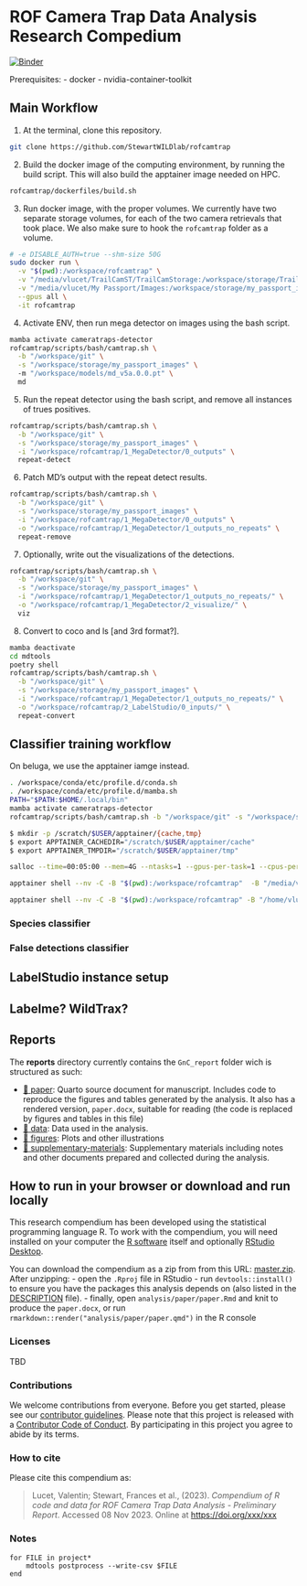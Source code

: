 
<!-- README.md is generated from README.Rmd. Please edit that file -->

# ROF Camera Trap Data Analysis Research Compedium

[![Binder](https://mybinder.org/badge_logo.svg)](https://mybinder.org/v2/gh/StewartWILDlab/rofcamtrap/main?urlpath=rstudio)

Prerequisites: - docker - nvidia-container-toolkit

## Main Workflow

1.  At the terminal, clone this repository.

``` bash
git clone https://github.com/StewartWILDlab/rofcamtrap
```

2.  Build the docker image of the computing environment, by running the
    build script. This will also build the apptainer image needed on
    HPC.

``` bash
rofcamtrap/dockerfiles/build.sh
```

3.  Run docker image, with the proper volumes. We currently have two
    separate storage volumes, for each of the two camera retrievals that
    took place. We also make sure to hook the `rofcamtrap` folder as a
    volume.

``` bash
# -e DISABLE_AUTH=true --shm-size 50G
sudo docker run \
  -v "$(pwd):/workspace/rofcamtrap" \
  -v "/media/vlucet/TrailCamST/TrailCamStorage:/workspace/storage/TrailCamStorage" \
  -v "/media/vlucet/My Passport/Images:/workspace/storage/my_passport_images" \
  --gpus all \
  -it rofcamtrap
```

4.  Activate ENV, then run mega detector on images using the bash
    script.

``` bash
mamba activate cameratraps-detector
rofcamtrap/scripts/bash/camtrap.sh \
  -b "/workspace/git" \
  -s "/workspace/storage/my_passport_images" \ 
  -m "/workspace/models/md_v5a.0.0.pt" \
  md
```

5.  Run the repeat detector using the bash script, and remove all
    instances of trues positives.

``` bash
rofcamtrap/scripts/bash/camtrap.sh \
  -b "/workspace/git" \
  -s "/workspace/storage/my_passport_images" \
  -i "/workspace/rofcamtrap/1_MegaDetector/0_outputs" \
  repeat-detect
```

6.  Patch MD’s output with the repeat detect results.

``` bash
rofcamtrap/scripts/bash/camtrap.sh \
  -b "/workspace/git" \
  -s "/workspace/storage/my_passport_images" \
  -i "/workspace/rofcamtrap/1_MegaDetector/0_outputs" \
  -o "/workspace/rofcamtrap/1_MegaDetector/1_outputs_no_repeats" \
  repeat-remove
```

7.  Optionally, write out the visualizations of the detections.

``` bash
rofcamtrap/scripts/bash/camtrap.sh \
  -b "/workspace/git" \
  -s "/workspace/storage/my_passport_images" \
  -i "/workspace/rofcamtrap/1_MegaDetector/1_outputs_no_repeats/" \
  -o "/workspace/rofcamtrap/1_MegaDetector/2_visualize/" \
  viz
```

8.  Convert to coco and ls \[and 3rd format?\].

``` bash
mamba deactivate 
cd mdtools
poetry shell
rofcamtrap/scripts/bash/camtrap.sh \
  -b "/workspace/git" \
  -s "/workspace/storage/my_passport_images" \
  -i "/workspace/rofcamtrap/1_MegaDetector/1_outputs_no_repeats/" \
  -o "/workspace/rofcamtrap/2_LabelStudio/0_inputs/" \
  repeat-convert
```

## Classifier training workflow

On beluga, we use the apptainer iamge instead.

``` bash
. /workspace/conda/etc/profile.d/conda.sh 
. /workspace/conda/etc/profile.d/mamba.sh
PATH="$PATH:$HOME/.local/bin"
mamba activate cameratraps-detector
rofcamtrap/scripts/bash/camtrap.sh -b "/workspace/git" -s "/workspace/storage/my_passport_images" -m "/workspace/models/md_v5a.0.0.pt" md

$ mkdir -p /scratch/$USER/apptainer/{cache,tmp}
$ export APPTAINER_CACHEDIR="/scratch/$USER/apptainer/cache"
$ export APPTAINER_TMPDIR="/scratch/$USER/apptainer/tmp"

salloc --time=00:05:00 --mem=4G --ntasks=1 --gpus-per-task=1 --cpus-per-task=1 --account=rrg-fstewart

apptainer shell --nv -C -B "$(pwd):/workspace/rofcamtrap"  -B "/media/vlucet/TrailCamST/TrailCamStorage:/workspace/storage/TrailCamStorage"  -B "/media/vlucet/My Passport/Images:/workspace/storage/my_passport_images" rofcamtrap.sif

apptainer shell --nv -C -B "$(pwd):/workspace/rofcamtrap" -B "/home/vlucet/projects/rrg-fstewart/vlucet:/workspace/project/" rofcamtrap.sif
```

### Species classifier

### False detections classifier

## LabelStudio instance setup

## Labelme? WildTrax?

## Reports

The **reports** directory currently contains the `GnC_report` folder
wich is structured as such:

- [:file_folder: paper](/analysis/paper): Quarto source document for
  manuscript. Includes code to reproduce the figures and tables
  generated by the analysis. It also has a rendered version,
  `paper.docx`, suitable for reading (the code is replaced by figures
  and tables in this file)
- [:file_folder: data](/analysis/data): Data used in the analysis.
- [:file_folder: figures](/analysis/figures): Plots and other
  illustrations
- [:file_folder:
  supplementary-materials](/analysis/supplementary-materials):
  Supplementary materials including notes and other documents prepared
  and collected during the analysis.

## How to run in your browser or download and run locally

This research compendium has been developed using the statistical
programming language R. To work with the compendium, you will need
installed on your computer the [R
software](https://cloud.r-project.org/) itself and optionally [RStudio
Desktop](https://rstudio.com/products/rstudio/download/).

You can download the compendium as a zip from from this URL:
[master.zip](/archive/main.zip). After unzipping: - open the `.Rproj`
file in RStudio - run `devtools::install()` to ensure you have the
packages this analysis depends on (also listed in the
[DESCRIPTION](/DESCRIPTION) file). - finally, open
`analysis/paper/paper.Rmd` and knit to produce the `paper.docx`, or run
`rmarkdown::render("analysis/paper/paper.qmd")` in the R console

### Licenses

TBD

<!-- **Text and figures :**  [CC-BY-4.0](http://creativecommons.org/licenses/by/4.0/) 
&#10;**Code :** See the [DESCRIPTION](DESCRIPTION) file
&#10;**Data :** [CC-0](http://creativecommons.org/publicdomain/zero/1.0/) attribution requested in reuse -->

### Contributions

We welcome contributions from everyone. Before you get started, please
see our [contributor guidelines](CONTRIBUTING.md). Please note that this
project is released with a [Contributor Code of Conduct](CONDUCT.md). By
participating in this project you agree to abide by its terms.

### How to cite

Please cite this compendium as:

> Lucet, Valentin; Stewart, Frances et al., (2023). *Compendium of R
> code and data for ROF Camera Trap Data Analysis - Preliminary Report*.
> Accessed 08 Nov 2023. Online at <https://doi.org/xxx/xxx>

### Notes

    for FILE in project*
        mdtools postprocess --write-csv $FILE
    end

<!-- This repository contains the data and code for our paper:
&#10;> Authors, (YYYY). _ROF Camera Trap Data Analysis - Preliminary Report_. Name of journal/book <https://doi.org/xxx/xxx>
&#10;Our pre-print is online here:
&#10;> Authors, (YYYY). _ROF Camera Trap Data Analysis - Preliminary Report_. Name of journal/book, Accessed 08 Nov 2023. Online at <https://doi.org/xxx/xxx> -->
